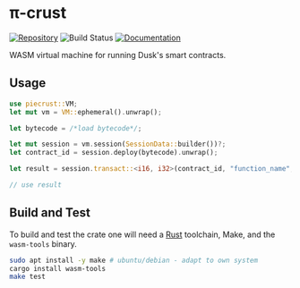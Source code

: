 # π-crust

[![Repository](https://img.shields.io/badge/github-piecrust-blueviolet?logo=github)](https://github.com/dusk-network/piecrust)
![Build Status](https://github.com/dusk-network/piecrust/workflows/build/badge.svg)
[![Documentation](https://img.shields.io/badge/docs-piecrust-blue?logo=rust)](https://docs.rs/piecrust/)

WASM virtual machine for running Dusk's smart contracts.

## Usage

```rust
use piecrust::VM;
let mut vm = VM::ephemeral().unwrap();

let bytecode = /*load bytecode*/;

let mut session = vm.session(SessionData::builder())?;
let contract_id = session.deploy(bytecode).unwrap();

let result = session.transact::<i16, i32>(contract_id, "function_name", &0x11)?;

// use result
```

## Build and Test

To build and test the crate one will need a
[Rust](https://www.rust-lang.org/tools/install) toolchain, Make, and the
`wasm-tools` binary.

```sh
sudo apt install -y make # ubuntu/debian - adapt to own system
cargo install wasm-tools
make test
```
